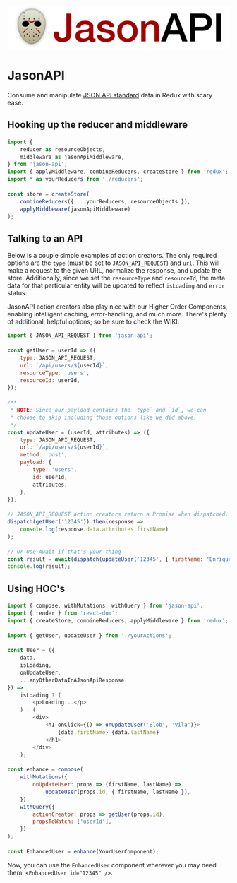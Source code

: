 ![Logo](./imgs/header.png)

# JasonAPI

Consume and manipulate [JSON API standard](http://jsonapi.org/) data in Redux with scary ease.

## Hooking up the reducer and middleware

```js
import {
    reducer as resourceObjects,
    middleware as jasonApiMiddleware,
} from 'jason-api';
import { applyMiddleware, combineReducers, createStore } from 'redux';
import * as yourReducers from './reducers';

const store = createStore(
    combineReducers({ ...yourReducers, resourceObjects }),
    applyMiddleware(jasonApiMiddleware)
);
```

## Talking to an API

Below is a couple simple examples of action creators. The only required options are the
`type` (must be set to `JASON_API_REQUEST`) and `url`. This will make a request
to the given URL, normalize the response, and update the store. Additionally, since
we set the `resourceType` and `resourceId`, the meta data for that particular entity
will be updated to reflect `isLoading` and `error` status.

JasonAPI action creators also play nice with our Higher Order Components, enabling
intelligent caching, error-handling, and much more. There's plenty of additional,
helpful options; so be sure to check the WIKI.

```js
import { JASON_API_REQUEST } from 'jason-api';

const getUser = userId => ({
    type: JASON_API_REQUEST,
    url: `/api/users/${userId}`,
    resourceType: 'users',
    resourceId: userId,
});

/**
 * NOTE: Since our payload contains the `type` and `id`, we can
 * choose to skip including those options like we did above.
 */
const updateUser = (userId, attributes) => ({
    type: JASON_API_REQUEST,
    url: `/api/users/${userId}`,
    method: 'post',
    payload: {
        type: 'users',
        id: userId,
        attributes,
    },
});

// JASON_API_REQUEST action creators return a Promise when dispatched.
dispatch(getUser('12345')).then(response =>
    console.log(response.data.attributes.firstName)
);

// Or Use Await if that's your thing
const result = await(dispatch(updateUser('12345', { firstName: 'Enrique' })));
console.log(result);
```

## Using HOC's

```js
import { compose, withMutations, withQuery } from 'jason-api';
import { render } from 'react-dom';
import { createStore, combineReducers, applyMiddleware } from 'redux';

import { getUser, updateUser } from './yourActions';

const User = ({
    data,
    isLoading,
    onUpdateUser,
    ...anyOtherDataInAJsonApiResponse
}) =>
    isLoading ? (
        <p>Loading...</p>
    ) : (
        <div>
            <h1 onClick={() => onUpdateUser('Blob', 'Vila')}>
                {data.firstName} {data.lastName}
            </h1>
        </div>
    );

const enhance = compose(
    withMutations({
        onUpdateUser: props => (firstName, lastName) =>
            updateUser(props.id, { firstName, lastName }),
    }),
    withQuery({
        actionCreator: props => getUser(props.id),
        propsToWatch: ['userId'],
    })
);

const EnhancedUser = enhance(YourUserComponent);
```

Now, you can use the `EnhancedUser` component wherever you may need them. `<EnhancedUser id="12345" />`.
